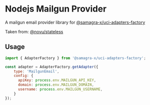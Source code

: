 # Nodejs Mailgun Provider

A mailgun email provider library for [@samagra-x/uci-adapters-factory](https://github.com/PraVriShti/packages/tree/main/packages/adapters/mailgun)

Taken from: [@novu/stateless](https://github.com/novuhq/novu)

## Usage

```javascript
import { AdapterFactory } from '@samagra-x/uci-adapters-factory';

const adapter = AdapterFactory.getAdapter({
    type: 'MailgunEmail',
    config: {
      apiKey: process.env.MAILGUN_API_KEY,
      domain: process.env.MAILGUN_DOMAIN,
      username: process.env.MAILGUN_USERNAME,
    }
});
```
